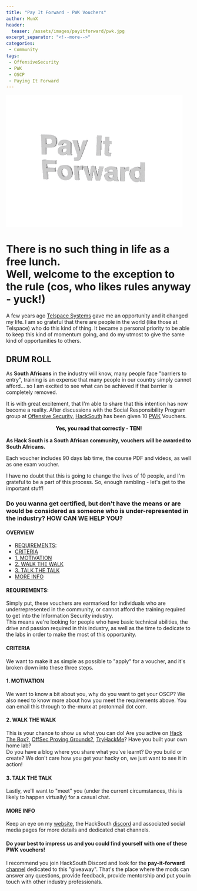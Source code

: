 ```yaml
---
title: "Pay It Forward - PWK Vouchers"
author: MunX
header:
  teaser: /assets/images/payitforward/pwk.jpg
excerpt_separator: "<!--more-->"
categories:
 - Community
tags:
 - OffensiveSecurity
 - PWK
 - OSCP
 - Paying It Forward
---
```


<style>
.media-container {
  width: 100%;
  justify-content: center;
  display: flex;
  margin: 10px 0;
}

.media-container > * {
  margin: 0 auto;
  max-width: 100%;
}
</style>

<img src="/assets/images/payitforward/pif.gif" alt="Pay it forward!"/>

<h1>There is no such thing in life as a free lunch. <br/> Well, welcome to the exception to the rule (cos, who likes rules anyway - yuck!)</h1>

<p> A few years ago <a target="_blank" rel="noopener noreferrer" href="https://telspace.co.za/"><i class="fas fa-external-link-square-alt"></i> Telspace Systems</a> gave me an opportunity and it changed my life. I am so grateful that there are people in the world (like those at Telspace) who do this kind of thing. It became a personal priority to be able to keep this kind of momentum going, and do my utmost to give the same kind of opportunities to others.</p>

<!--more-->

<h2> DRUM ROLL </h2>
<p> As <b>South Africans</b> in the industry will know, many people face "barriers to entry", training is an expense that many people in our country simply cannot afford... so I am excited to see what can be achieved if that barrier is completely removed.</p>

<p> It is with great excitement, that I'm able to share that this intention has now become a reality. After discussions with the Social Responsibility Program group at <a target="_blank" rel="noopener noreferrer" href="https://www.offensive-security.com/"><i class="fas fa-external-link-square-alt"></i> Offensive Security</a>, <a target="_blank" rel="noopener noreferrer" href="https://hacksouth.africa/"><i class="fas fa-external-link-square-alt"></i> HackSouth</a> has been given 10 <a target="_blank" rel="noopener noreferrer" href="https://www.offensive-security.com/pwk-oscp//"><i class="fas fa-external-link-square-alt"></i> PWK</a> Vouchers.</p>
<p style="text-align: center;"><strong><span style="background-color: white; color: black;padding: 2px; display: inline-block">Yes, you read that correctly - TEN!</span></strong>
<p><b> As Hack South is a South African community, vouchers will be awarded to South Africans. </b></p>
<p> Each voucher includes 90 days lab time, the course PDF and videos, as well as one exam voucher. </p>
<p> I have no doubt that this is going to change the lives of 10 people, and I'm grateful to be a part of this process. So, enough rambling - let's get to the important stuff! </p>

<h3> Do you wanna get certified, but don't have the means or are would be considered as someone who is under-represented in the industry? HOW CAN WE HELP YOU? </h3>
  <h4>OVERVIEW</h4>
  <ul>
    <li><a class="no-underline" href="#REQUIREMENTS:">REQUIREMENTS:</a></li>
    <li><a class="no-underline" href="#CRITERIA">CRITERIA</a></li>
    <li><a class="no-underline" href="#MOTIVATION">1. MOTIVATION</a></li>
    <li><a class="no-underline" href="#WALK-THE-WALK">2. WALK THE WALK</a></li>
    <li><a class="no-underline" href="#TALK-THE-TALK">3. TALK THE TALK</a></li>
    <li><a class="no-underline" href="#MORE-INFO">MORE INFO</a></li>
  </ul>

  <h4 id="REQUIREMENTS:">REQUIREMENTS:</h4>
  <p>Simply put, these vouchers are earmarked for individuals who are underrepresented in the community, or cannot afford the training required to get into the Information Security industry. <br/> This means we're looking for people who have basic technical abilities, the drive and passion required in this industry, as well as the time to dedicate to the labs in order to make the most of this opportunity. </p>

  <h4 id="CRITERIA">CRITERIA</h4>
  <p>We want to make it as simple as possible to "apply" for a voucher, and it's broken down into these three steps.</p>

  <h4 id="MOTIVATION">1. MOTIVATION</h4>
  <p>We want to know a bit about you, why do you want to get your OSCP? We also need to know more about how you meet the requirements above. You can email this through to the-munx at protonmail dot com. </p>

  <h4 id="WALK-THE-WALK">2. WALK THE WALK</h4>
  <p>This is your chance to show us what you can do! Are you active on <a target="_blank" rel="noopener noreferrer" href="https://www.hackthebox.eu/"><i class="fas fa-external-link-square-alt"></i> Hack The Box?</a>, <a target="_blank" rel="noopener noreferrer" href="https://www.offensive-security.com/labs/"><i class="fas fa-external-link-square-alt"></i> OffSec Proving Grounds?</a>, <a target="_blank" rel="noopener noreferrer" href="https://tryhackme.com/"><i class="fas fa-external-link-square-alt"></i> TryHackMe</a>? Have you built your own home lab? <br/> Do you have a blog where you share what you've learnt? Do you build or create? We don't care how you get your hacky on, we just want to see it in action!</p>

  <h4 id="TALK-THE-TALK">3. TALK THE TALK</h4>
  <p>Lastly, we'll want to "meet" you (under the current circumstances, this is likely to happen virtually) for a casual chat.</p>

  <h4 id="MORE-INFO">MORE INFO</h4>
  <p>Keep an eye on my <a target="_blank" rel="noopener noreferrer" href="https://www.the-munx.com/"><i class="fas fa-external-link-square-alt"></i> website</a>, the HackSouth <a target="_blank" rel="noopener noreferrer" href="https://discord.com/invite/hacksouth?utm_source=Discord%20Widget&utm_medium=Connect"><i class="fas fa-external-link-square-alt"></i> discord</a> and associated social media pages for more details and dedicated chat channels.</p>
  
  <h4>Do your best to impress us and you could find yourself with one of these PWK vouchers!</h4>

  <p>I recommend you join HackSouth Discord and look for the <strong>pay-it-forward</strong> <a target="_blank" rel="noopener noreferrer" href="https://discord.com/invite/hacksouth?utm_source=Discord%20Widget&utm_medium=Connect"><i class="fas fa-external-link-square-alt"></i> channel</a>  dedicated to this "giveaway". That's the place where the mods can answer any questions, provide feedback, provide mentorship and put you in touch with other industry professionals.</p>
